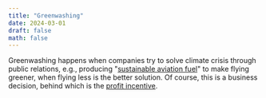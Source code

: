 ```yaml
---
title: "Greenwashing"
date: 2024-03-01
draft: false
math: false
---
```


Greenwashing happens when companies try to solve climate crisis through
public relations, e.g., producing "[sustainable aviation fuel](https://www.seattletimes.com/opinion/sustainable-aviation-fuels-arent-the-answer-flying-less-is/#:%7E:text=Second%2C%20SAF%20are%20misnamed%2C%20as,SAF%20to%20meet%20aviation%20demand)"
to make flying greener, when flying less is the better solution.
Of course, this is a business decision, behind which is the [profit incentive](/capitalism).
